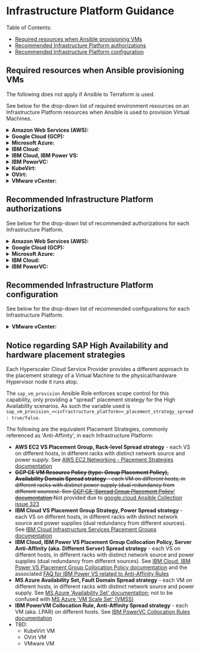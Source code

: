 # Infrastructure Platform Guidance

Table of Contents:
- [Required resources when Ansible provisioning VMs](#required-resources-when-ansible-provisioning-vms)
- [Recommended Infrastructure Platform authorizations](#recommended-infrastructure-platform-authorizations)
- [Recommended Infrastructure Platform configuration](#recommended-infrastructure-platform-configuration)


## Required resources when Ansible provisioning VMs

The following does not apply if Ansible to Terraform is used.

See below for the drop-down list of required environment resources on an Infrastructure Platform resources when Ansible is used to provision Virtual Machines.

<details>
<summary><b>Amazon Web Services (AWS):</b></summary>

- VPC
    - VPC Access Control List (ACL)
    - VPC Subnets
    - VPC Security Groups
- Route53 (Private DNS)
- Internet Gateway (SNAT)
- EFS (NFS)
- Bastion host (AWS EC2 VS)
- Key Pair for hosts

</details>

<details>
<summary><b>Google Cloud (GCP):</b></summary>

- VPC Network
    - VPC Subnetwork
- Compute Firewall
- Compute Router
    - SNAT
- DNS Managed Zone (Private DNS)
- Filestore (NFS)
- Bastion host (GCP CE VM)

</details>

<details>
<summary><b>Microsoft Azure:</b></summary>

- Resource Group
- VNet
    - VNet Subnet
    - VNet Network Security Group (NSG)
- Private DNS Zone
- NAT Gateway (SNAT)
- Storage Account
    - Azure Files (aka. File Storage Share, NFS)
    - Private Endpoint Connection
- Bastion host (MS Azure VM)
- Key Pair for hosts

</details>

<details>
<summary><b>IBM Cloud:</b></summary>

- Resource Group
- VPC
    - VPC Access Control List (ACL)
    - VPC Subnets
    - VPC Security Groups
- Private DNS
- Public Gateway (SNAT)
- File Share (NFS)
- Bastion host (IBM Cloud VS)
- Key Pair for hosts

</details>

<details>
<summary><b>IBM Cloud, IBM Power VS:</b></summary>

- Resource Group
- IBM Power Workspace
    - VLAN Subnet
    - Cloud Connection (from secure enclave to IBM Cloud)
- Private DNS Zone
- Public Gateway (SNAT)
- Bastion host (IBM Cloud VS or IBM Power VS)
- Key Pair for hosts (in IBM Power Workspace)

</details>

<details>
<summary><b>IBM PowerVC:</b></summary>

- Host Group Shared Processor Pool
- Storage Template
- Network Configuration (for SEA or SR-IOV)
- VM OS Image
- Key Pair for hosts

</details>

<details>
<summary><b>KubeVirt:</b></summary>

- `TODO`

</details>

<details>
<summary><b>OVirt:</b></summary>

- `TODO`

</details>

<details>
<summary><b>VMware vCenter:</b></summary>

- Datacenter (SDDC)
    - Cluster
        - Hosts
- NSX
- Datastore
- Content Library
    - VM Template

</details>



## Recommended Infrastructure Platform authorizations

See below for the drop-down list of recommended authorizations for each Infrastructure Platform.


<details>
<summary><b>Amazon Web Services (AWS):</b></summary>

The AWS User and associated key/secret will need to be assigned, by the Cloud Account Administrator. A recommended minimum of AWS IAM user authorization is achieved with the following AWS CLI commands:
```shell
# Login
aws configure

# Create AWS IAM Policy Group
aws iam create-group --group-name 'ag-sap-automation'
aws iam attach-group-policy --group-name 'ag-sap-automation' --policy-arn arn:aws:iam::aws:policy/AmazonVPCFullAccess
aws iam attach-group-policy --group-name 'ag-sap-automation' --policy-arn arn:aws:iam::aws:policy/AmazonEC2FullAccess
aws iam attach-group-policy --group-name 'ag-sap-automation' --policy-arn arn:aws:iam::aws:policy/AmazonRoute53FullAccess
```

It is recommended to create new AWS IAM Policy with detailed actions to improve security.
```json
{
	"Version": "2012-10-17",
	"Statement": [
		{
			"Sid": "VisualEditor0",
			"Effect": "Allow",
			"Action": [
				"ec2:DescribeImages",
				"ec2:DescribeInstances",
				"ec2:DescribeTags",
				"ec2:DescribeInstanceAttribute",
				"ec2:DescribeSubnets",
				"ec2:DescribeSecurityGroups",
				"ec2:RunInstances",
				"ec2:CreateTags",
				"ec2:DescribeInstanceStatus",
				"ec2:ModifyInstanceAttribute",
				"ec2:DescribeRouteTables",
				"route53:ListHostedZones",
				"route53:ListResourceRecordSets",
				"route53:ChangeResourceRecordSets",
				"route53:GetChange",
				"ec2:DescribeVolumes",
				"ec2:CreateVolume",
				"ec2:DeleteVolume",
				"ec2:AttachVolume",
				"ec2:DetachVolume",
				"ec2:TerminateInstances",
				"ec2:CreateRoute",
				"iam:GetRole",
				"iam:CreateRole",
				"iam:ListInstanceProfilesForRole",
				"iam:CreateInstanceProfile",
				"iam:AddRoleToInstanceProfile",
				"iam:ListAttachedRolePolicies",
				"iam:ListRoleTags",
				"iam:PutRolePolicy",
				"iam:GetInstanceProfile",
				"iam:PassRole",
				"ec2:AssociateIamInstanceProfile",
				"ec2:ReplaceRoute"
			],
			"Resource": "*"
		}
	]
}
```

</details>

<details>
<summary><b>Google Cloud (GCP):</b></summary>

Google Cloud Platform places upper limit quotas for different resources and limits `'CPUS_ALL_REGIONS'` and `'SSD_TOTAL_GB'` may be too low if using a new GCP Account or a new target GCP Region. Please check `gcloud compute regions describe us-central1 --format="table(quotas:format='table(metric,limit,usage)')"` before provisioning to a GCP Region, and manually request quota increases for these limits in the target GCP Region using instructions on https://cloud.google.com/docs/quota#requesting_higher_quota (from GCP Console or contact with GCP Support Team).

The Google Cloud User credentials (Client ID and Client Secret) JSON file with associated authorizations will need to be assigned, by the Cloud Account Administrator. Thereafter, please manually open and activate various APIs for the GCP Project to avoid HTTP 403 errors during provisioning:
- Enable the Compute Engine API, using https://console.cloud.google.com/apis/api/compute.googleapis.com/overview
- Enable the Cloud DNS API, using https://console.cloud.google.com/apis/api/dns.googleapis.com/overview
- Enable the Network Connectivity API, using https://console.cloud.google.com/apis/library/networkconnectivity.googleapis.com
- Enable the Cloud Filestore API, using https://console.cloud.google.com/apis/library/file.googleapis.com
- Enable the Service Networking API (Private Services Connection to Filestore), using https://console.cloud.google.com/apis/library/servicenetworking.googleapis.com

</details>

<details>
<summary><b>Microsoft Azure:</b></summary>

The Azure Application Service Principal and associated Client ID and Client Secret will need to be assigned, by the Cloud Account Administrator. A recommended minimum of Azure AD Role authorizations is achieved with the following MS Azure CLI commands:

```shell
# Login
az login

# Show Tenant and Subscription ID
export AZ_SUBSCRIPTION_ID=$(az account show | jq .id --raw-output)
export AZ_TENANT_ID=$(az account show | jq .tenantId --raw-output)

# Create Azure Application, includes Client ID
export AZ_CLIENT_ID=$(az ad app create --display-name ansible-terraform | jq .appId --raw-output)

# Create Azure Service Principal, instantiation of Azure Application
export AZ_SERVICE_PRINCIPAL_ID=$(az ad sp create --id $AZ_CLIENT_ID | jq .objectId --raw-output)

# Assign default Azure AD Role with privileges for creating Azure Virtual Machines
az role assignment create --assignee "$AZ_SERVICE_PRINCIPAL_ID" \
--subscription "$AZ_SUBSCRIPTION_ID" \
--role "Virtual Machine Contributor" \
--role "Contributor"

# Reset Azure Application, to provide the Client ID and Client Secret to use the Azure Service Principal
az ad sp credential reset --name $AZ_CLIENT_ID
```

It is recommended to create new Azure custom role with detailed actions to improve security.
```json
{
    "properties": {
        "roleName": "ansible-sap-automation",
        "description": "Custom role for SAP LinuxLab ansible automation.",
        "permissions": [
            {
                "actions": [
                    "Microsoft.Authorization/roleAssignments/read",
                    "Microsoft.Authorization/roleAssignments/write",
                    "Microsoft.Authorization/roleDefinitions/read",
                    "Microsoft.Authorization/roleDefinitions/write",
                    "Microsoft.Compute/disks/read",
                    "Microsoft.Compute/disks/write",
                    "Microsoft.Compute/sshPublicKeys/read",
                    "Microsoft.Compute/sshPublicKeys/write",
                    "Microsoft.Compute/virtualMachines/instanceView/read",
                    "Microsoft.Compute/virtualMachines/read",
                    "Microsoft.Compute/virtualMachines/write",
                    "Microsoft.Network/loadBalancers/backendAddressPools/join/action",
                    "Microsoft.Network/loadBalancers/read",
                    "Microsoft.Network/loadBalancers/write",
                    "Microsoft.Network/networkInterfaces/join/action",
                    "Microsoft.Network/networkInterfaces/read",
                    "Microsoft.Network/networkInterfaces/write",
                    "Microsoft.Network/networkSecurityGroups/read",
                    "Microsoft.Network/privateDnsZones/A/read",
                    "Microsoft.Network/privateDnsZones/A/write",
                    "Microsoft.Network/privateDnsZones/read",
                    "Microsoft.Network/privateDnsZones/virtualNetworkLinks/read",
                    "Microsoft.Network/virtualNetworks/privateDnsZoneLinks/read",
                    "Microsoft.Network/virtualNetworks/subnets/join/action",
                    "Microsoft.Network/virtualNetworks/subnets/read",
                    "Microsoft.Resources/subscriptions/resourceGroups/read",
                ],
                "notActions": [],
                "dataActions": [],
                "notDataActions": []
            }
        ]
    }
}
```

Note: MS Azure VMs provisioned will contain Hyper-V Hypervisor virtual interfaces using eth* on the OS, and when Accelerated Networking (AccelNet) is enabled for the MS Azure VM then the Mellanox SmartNIC/DPU SR-IOV Virtual Function (VF) may use enP* on the OS. For further information, see [MS Azure - How Accelerated Networking works](https://learn.microsoft.com/en-us/azure/virtual-network/accelerated-networking-how-it-works). During High Availability executions, failures may occur and may require additional variable 'sap_ha_pacemaker_cluster_vip_client_interface' to be defined.

</details>

<details>
<summary><b>IBM Cloud:</b></summary>

The IBM Cloud Account User (or Service ID) and associated API Key will need to be assigned, by the Cloud Account Administrator. A recommended minimum of IBM Cloud IAM user authorization is achieved with the following IBM Cloud CLI commands:

```shell
# Login (see alternatives for user/password and SSO using ibmcloud login --help)
ibmcloud login --apikey=

# Create IBM Cloud IAM Access Group
ibmcloud iam access-group-create 'ag-sap-automation'
ibmcloud iam access-group-policy-create 'ag-sap-automation' --roles Editor --service-name=is
ibmcloud iam access-group-policy-create 'ag-sap-automation' --roles Editor,Manager --service-name=transit
ibmcloud iam access-group-policy-create 'ag-sap-automation' --roles Editor,Manager --service-name=dns-svcs

# Access to create an IBM Cloud Resource Group (Ansible to Terraform)
ibmcloud iam access-group-policy-create 'ag-sap-automation' --roles Administrator --resource-type=resource-group

# Assign to a specified Account User or Service ID
ibmcloud iam access-group-user-add 'ag-sap-automation' <<<IBMid>>>
ibmcloud iam access-group-service-id-add 'ag-sap-automation' <<<SERVICE_ID_UUID>>>
```

Alternatively, use the IBM Cloud web console:
- Open cloud.ibm.com - click Manage on navbar, click Access IAM, then on left nav menu click Access Groups
- Create an Access Group, with the following policies:
  - IAM Services > VPC Infrastructure Services > click All resources as scope + Platform Access as Editor
  - IAM Services > DNS Services > click All resources as scope + Platform Access as Editor + Service access as Manager
  - IAM Services > Transit Gateway > click All resources as scope + Platform Access as Editor + Service access as Manager
  - `[OPTIONAL]` IAM Services > All Identity and Access enabled services > click All resources as scope + Platform Access as Viewer + Resource group access as Administrator
  - `[OPTIONAL]` Account Management > Identity and Access Management > click Platform access as Editor
  - `[OPTIONAL]` Account Management > IAM Access Groups Service > click All resources as scope + Platform Access as Editor

</details>

<details>
<summary><b>IBM PowerVC:</b></summary>

The recommended [IBM PowerVC Security Role](https://www.ibm.com/docs/en/powervc/latest?topic=security-managing-roles) is 'Administrator assistant' (admin_assist), because the 'Virtual machine manager' (vm_manager) role is not able to create IBM PowerVM Compute Template (required for setting OpenStack extra_specs specific to the IBM PowerVM hypervisor infrastructure platform, such as Processing Units). Note that the 'Administrator assistant' does not have the privilege to delete Virtual Machines.

</details>


## Recommended Infrastructure Platform configuration

See below for the drop-down list of recommended configurations for each Infrastructure Platform.

<details>
<summary><b>VMware vCenter:</b></summary>

The VM Template must be prepared with cloud-init. This process is subjective to VMware, cloud-init and Guest OS (RHEL / SLES) versions; success will vary. This requires:

- Edit the default cloud-init configuration file, found at `/etc/cloud/cloud.cfg`. It must contain the data source for VMware (and not OVF), and force use of cloud-init metadata and userdata files. Note: appending key `network: {config: disabled}` may cause network `v1` to be incorrectly used instead of network [`v2`](https://cloudinit.readthedocs.io/en/latest/reference/network-config-format-v2.html) in the cloud-init metadata YAML to follow.
  ```yaml
  # Enable VMware VM Guest OS Customization with cloud-init (set to true for traditional customization)
  disable_vmware_customization: false

  # Use allow raw data to directly use the cloud-init metadata and user data files provided by the VMware VM Customization Specification
  # Wait 120 seconds for VMware VM Customization file to be available
  datasource:
    VMware:
      allow_raw_data: true
      vmware_cust_file_max_wait: 60
  ```
- Update `cloud-init` and `open-vm-tools` OS Package
- Enable DHCP on the OS Network Interface (e.g. eth0, ens192 etc.)
- Prior to VM shutdown and marking as a VMware VM Template, run commands:
    - `vmware-toolbox-cmd config set deployPkg enable-custom-scripts true`
    - `vmware-toolbox-cmd config set deployPkg wait-cloudinit-timeout 60`
    - `sudo cloud-init clean --seed --logs` to remove cloud-init logs, remove cloud-init seed directory /var/lib/cloud/seed.
        - If using cloud-init versions prior to 22.3.0 then do not use `--machine-id` parameter.
        - Reportedly, the `--machine-id` parameter which removes `/etc/machine-id` may on first reboot cause the OS Network Interfaces to be `DOWN` which causes the DHCP Request to silently error.
- Once VM is shutdown, then run 'Clone > Clone as Template to Library'
- After provisioning the VM Template via Ansible, debug by checking:
    - `/var/log/vmware-imc/toolsDeployPkg.log`
    - `/var/log/cloud-init-output.log`
    - `/var/log/cloud-init.log`
    - `/var/lib/cloud/instance/user-data.txt`
    - `/var/lib/cloud/instance/cloud-config.txt`
    - `/var/run/cloud-init/instance-data.json`
    - `/var/run/cloud-init/status.json`
- See documentation for further information:
    - [VMware KB 59557 - How to switch vSphere Guest OS Customization engine for Linux virtual machine](https://kb.vmware.com/s/article/59557)
    - [VMware KB 90331 - How does vSphere Guest OS Customization work with cloud-init to customize a Linux VM](https://kb.vmware.com/s/article/90331)
    - [VMware KB 91809 - VMware guest customization key cloud-init changes](https://kb.vmware.com/s/article/91809)
    - [VMware KB 74880 - Setting the customization script for virtual machines in vSphere 7.x and 8.x](https://kb.vmware.com/s/article/74880)
    - [vSphere Web Services SDK Programming Guide - Guest Customization Using cloud-init](https://developer.vmware.com/docs/18555/GUID-75E27FA9-2E40-4CBF-BF3D-22DCFC8F11F7.html)
    - [cloud-init documentation - Reference - Datasources - VMware](https://cloudinit.readthedocs.io/en/latest/reference/datasources/vmware.html)


In addition, the provisioned Virtual Machine must be accessible from the Ansible Controller (i.e. device where Ansible Playbook for SAP is executed must be able to reach the provisioned host).

When VMware vCenter and vSphere clusters with VMware NSX virtualized network overlays using Segments (e.g. 192.168.0.0/16) connected to Tier-0/Tier-1 Gateways (which are bound to the backbone network subnet, e.g. 10.0.0.0/8), it is recommended to:
- Use DHCP Server and attach to Subnet for the target VM. For example, create DHCP Server (e.g. NSX > Networking > Networking Profiles > DHCP Profile), set DHCP in the Gateway (e.g. NSX > Networking > Gateway > Edit > DHCP Config), then set for the Subnet (e.g. NSX > Networking > Segment > <<selected subnet>> > Set DHCP Config) which the VMware VM Template is attached to; this allows subsequent cloned VMs to obtain an IPv4 Address
- Use DNAT configuration for any VMware NSX Segments (e.g. NSX-T Policy NAT Rule)
- For outbound internet connectivity, use SNAT configuration (e.g. rule added on NSX Gateway) set for the Subnet which the VMware VM Template is attached to. Alternatively, use a Web Forward Proxy.

N.B. When VMware vCenter and vSphere clusters with direct network subnet IP allocations to the VMXNet network adapter (no VMware NSX network overlays), the above actions may not be required.

</details>


## Notice regarding SAP High Availability and hardware placement strategies

Each Hyperscaler Cloud Service Provider provides a different approach to the placement strategy of a Virtual Machine to the physical/hardware Hypervisor node it runs atop.

The `sap_vm_provision` Ansible Role enforces scope control for this capability, only providing a "spread" placement strategy for the High Availability scenarios. As such the variable used is `sap_vm_provision_<<infrastructure_platform>>_placement_strategy_spread: true/false`.

The following are the equivalent Placement Strategies, commonly referenced as 'Anti-Affinity', in each Infrastructure Platform:

- **AWS EC2 VS Placement Group, Rack-level Spread strategy** - each VS on different hosts, in different racks with distinct network source and power supply. See [AWS EC2 Networking - Placement Strategies documentation](https://docs.aws.amazon.com/AWSEC2/latest/UserGuide/placement-strategies.html#placement-groups-spread)
- <s> **GCP CE VM Resource Policy (type: Group Placement Policy), Availability Domain Spread strategy** - each VM on different hosts, in different racks with distinct power supply (dual redundancy from different sources). See [GCP CE 'Spread Group Placement Policy' documentation](https://cloud.google.com/compute/docs/instances/use-spread-placement-policies#create-spread-policy) </s> Not provided due to [google.cloud Ansible Collection issue 323](https://github.com/ansible-collections/google.cloud/issues/323)
- **IBM Cloud VS Placement Group Strategy, Power Spread strategy** - each VS on different hosts, in different racks with distinct network source and power supplies (dual redundancy from different sources). See [IBM Cloud Infrastructure Services Placement Groups documentation](https://cloud.ibm.com/docs/vpc?topic=vpc-about-placement-groups-for-vpc)
- **IBM Cloud, IBM Power VS Placement Group Collocation Policy, Server Anti-Affinity (aka. Different Server) Spread strategy** - each VS on different hosts, in different racks with distinct network source and power supplies (dual redundancy from different sources). See [IBM Cloud, IBM Power VS Placement Group Collocation Policy documentation](https://cloud.ibm.com/docs/power-iaas?topic=power-iaas-managing-placement-groups) and the associated [FAQ for IBM Power VS related to Anti-Affinity Rules](https://cloud.ibm.com/docs/power-iaas?topic=power-iaas-powervs-faqs#affinity)
- **MS Azure Availability Set, Fault Domain Spread strategy** - each VM on different hosts, in different racks with distinct network source and power supply. See [MS Azure 'Availability Set' documentation](https://learn.microsoft.com/en-us/azure/virtual-machines/availability-set-overview); not to be confused with [MS Azure 'VM Scale Set' (VMSS)](https://learn.microsoft.com/en-us/azure/virtual-machine-scale-sets/virtual-machine-scale-sets-manage-fault-domains)
- **IBM PowerVM Collocation Rule, Anti-Affinity Spread strategy** - each VM (aka. LPAR) on different hosts. See [IBM PowerVC Collocation Rules documentation](www.ibm.com/docs/en/powervc/latest?topic=powervc-collocation-rules)
- TBD:
    - KubeVirt VM
    - OVirt VM
    - VMware VM
